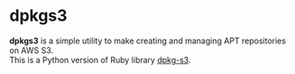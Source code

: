 # dpkgs3

**dpkgs3** is a simple utility to make creating and managing APT repositories on AWS S3.  
This is a Python version of Ruby library [dpkg-s3](https://github.com/gamunu/dpkg-s3).

